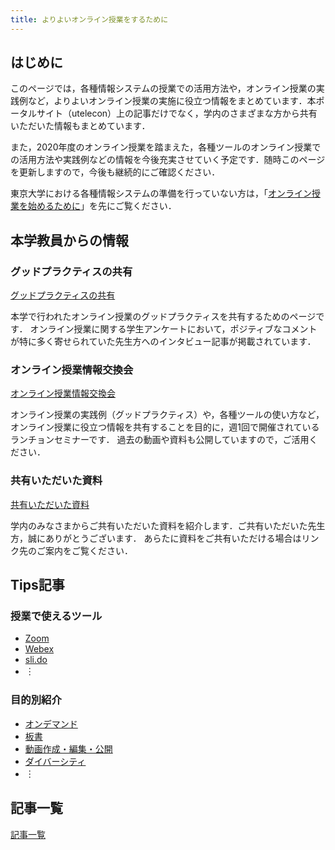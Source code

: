 ```yaml
---
title: よりよいオンライン授業をするために
---
```

## はじめに
このページでは，各種情報システムの授業での活用方法や，オンライン授業の実践例など，よりよいオンライン授業の実施に役立つ情報をまとめています．本ポータルサイト（utelecon）上の記事だけでなく，学内のさまざまな方から共有いただいた情報もまとめています．

また，2020年度のオンライン授業を踏まえた，各種ツールのオンライン授業での活用方法や実践例などの情報を今後充実させていく予定です．随時このページを更新しますので，今後も継続的にご確認ください．

東京大学における各種情報システムの準備を行っていない方は，「[オンライン授業を始めるために](/faculty_members/)」を先にご覧ください．

## 本学教員からの情報

### グッドプラクティスの共有
[グッドプラクティスの共有](/good-practice/)

本学で行われたオンライン授業のグッドプラクティスを共有するためのページです．
オンライン授業に関する学生アンケートにおいて，ポジティブなコメントが特に多く寄せられていた先生方へのインタビュー記事が掲載されています．

### オンライン授業情報交換会
[オンライン授業情報交換会](/events/2020-luncheon/)

オンライン授業の実践例（グッドプラクティス）や，各種ツールの使い方など，オンライン授業に役立つ情報を共有することを目的に，週1回で開催されているランチョンセミナーです．
過去の動画や資料も公開していますので，ご活用ください．

### 共有いただいた資料
[共有いただいた資料](shared)

学内のみなさまからご共有いただいた資料を紹介します．ご共有いただいた先生方，誠にありがとうございます． 
あらたに資料をご共有いただける場合はリンク先のご案内をご覧ください．

## Tips記事

### 授業で使えるツール

- [Zoom](/zoom/)
- [Webex](/webex/)
- [sli.do](slido)
- ︙

### 目的別紹介

- [オンデマンド](#)
- [板書](#)
- [動画作成・編集・公開](#)
- [ダイバーシティ](#)
- ︙

## 記事一覧

[記事一覧](articles/)
